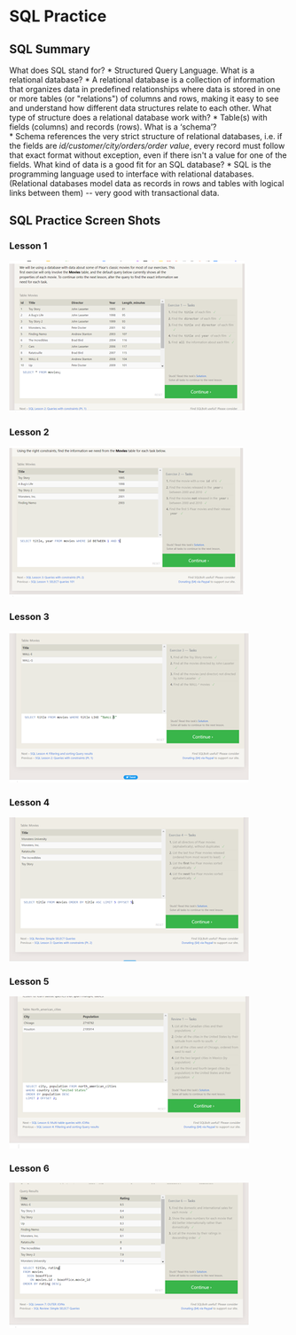 # SQL Practice

## SQL Summary

What does SQL stand for?
    * Structured Query Language.
What is a relational database?
    * A relational database is a collection of information that organizes data in predefined relationships where data is stored in one or more tables (or "relations") of columns and rows, making it easy to see and understand how different data structures relate to each other.
What type of structure does a relational database work with?
    * Table(s) with fields (columns) and records (rows).
What is a ‘schema’?  
    * Schema references the very strict structure of relational databases, i.e. if the fields are *id/customer/city/orders/order value*, every record must follow that exact format without exception, even if there isn't a value for one of the fields.
What kind of data is a good fit for an SQL database?
    * SQL is the programming language used to interface with relational databases. (Relational databases model data as records in rows and tables with logical links between them) -- very good with transactional data.

## SQL Practice Screen Shots

### Lesson 1
![lesson-1](images/lesson-1.png)

### Lesson 2
![lesson-2](images/lesson-2.png)

### Lesson 3
![lesson-3](images/lesson-3.png)

### Lesson 4
![lesson-4](images/lesson-4.png)

### Lesson 5
![lesson-5](images/lesson-5.png)

### Lesson 6
![lesson-6](images/lesson-6.png)
